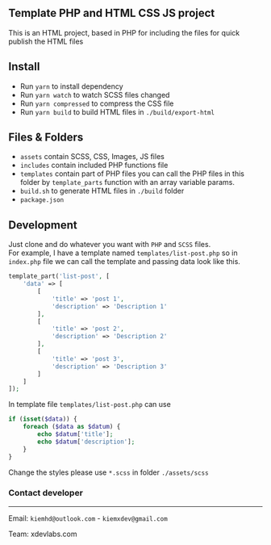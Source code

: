 ## Template PHP and HTML CSS JS project

This is an HTML project, based in PHP for including the files for quick publish the HTML files

## Install

+ Run `yarn` to install dependency
+ Run `yarn watch` to watch SCSS files changed
+ Run `yarn compressed` to compress the CSS file
+ Run `yarn build` to build HTML files in `./build/export-html`

## Files & Folders

- `assets` contain SCSS, CSS, Images, JS files
- `includes` contain included PHP functions file
- `templates` contain part of PHP files you can call the PHP files in this folder by `template_parts` function with an
  array variable params.
- `build.sh` to generate HTML files in `./build` folder
- `package.json`

## Development

Just clone and do whatever you want with `PHP` and `SCSS` files.\
For example, I have a template named `templates/list-post.php` so in `index.php` file we can call the template and passing data look like this.

```PHP
template_part('list-post', [
    'data' => [
        [
            'title' => 'post 1',
            'description' => 'Description 1'
        ],
        [
            'title' => 'post 2',
            'description' => 'Description 2'
        ],
        [
            'title' => 'post 3',
            'description' => 'Description 3'
        ]
    ]
]);
```

In template file `templates/list-post.php` can use

```PHP
if (isset($data)) {
    foreach ($data as $datum) {
        echo $datum['title'];
        echo $datum['description'];
    }
}
```

Change the styles please use `*.scss` in folder `./assets/scss`

### Contact developer

---

Email: `kiemhd@outlook.com` - `kiemxdev@gmail.com`

Team: xdevlabs.com
